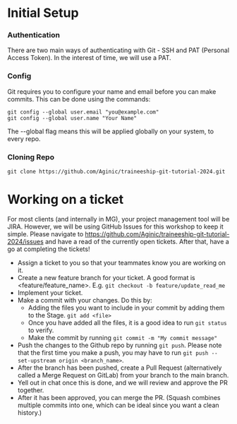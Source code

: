 # Initial Setup
### Authentication
There are two main ways of authenticating with Git - SSH and PAT (Personal Access Token). In the interest of time, we will use a PAT.

### Config
Git requires you to configure your name and email before you can make commits. This can be done using the commands:
```
git config --global user.email "you@example.com"
git config --global user.name "Your Name"
```
The --global flag means this will be applied globally on your system, to every repo.

### Cloning Repo
```
git clone https://github.com/Aginic/traineeship-git-tutorial-2024.git
```

# Working on a ticket
For most clients (and internally in MG), your project management tool will be JIRA. However, we will be using GitHub Issues for this workshop to keep it simple. Please navigate to https://github.com/Aginic/traineeship-git-tutorial-2024/issues and have a read of the currently open tickets. After that, have a go at completing the tickets!

- Assign a ticket to you so that your teammates know you are working on it.
- Create a new feature branch for your ticket. A good format is <feature/feature_name>. E.g. `git checkout -b feature/update_read_me`
- Implement your ticket.
- Make a commit with your changes. Do this by:
    - Adding the files you want to include in your commit by adding them to the Stage. `git add <file>`
    - Once you have added all the files, it is a good idea to run `git status` to verify.
    - Make the commit by running `git commit -m "My commit message"`
- Push the changes to the Github repo by running `git push`. Please note that the first time you make a push, you may have to run `git push --set-upstream origin <branch_name>`.
- After the branch has been pushed, create a Pull Request (alternatively called a Merge Request on GitLab) from your branch to the main branch.
- Yell out in chat once this is done, and we will review and approve the PR together.
- After it has been approved, you can merge the PR. (Squash combines multiple commits into one, which can be ideal since you want a clean history.)

